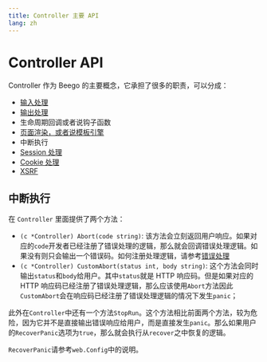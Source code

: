 ```yaml
---
title: Controller 主要 API
lang: zh
---
```


# Controller API

Controller 作为 Beego 的主要概念，它承担了很多的职责，可以分成：
- [输入处理](../input/README.md)
- [输出处理](../output/README.md)
- 生命周期回调或者说钩子函数
- [页面渲染，或者说模板引擎](../view/README.md)
- 中断执行
- [Session 处理](../../session/README.md)
- [Cookie 处理](../../cookie/README.md)
- [XSRF](./../../xsrf/README.md)

## 中断执行

在 `Controller` 里面提供了两个方法：
- `(c *Controller) Abort(code string)`: 该方法会立刻返回用户响应。如果对应的`code`开发者已经注册了错误处理的逻辑，那么就会回调错误处理逻辑。如果没有则只会输出一个错误码。如何注册处理逻辑，请参考[错误处理](../../error/README.md)
- `(c *Controller) CustomAbort(status int, body string)`: 这个方法会同时输出`status`和`body`给用户。其中`status`就是 HTTP 响应码。但是如果对应的 HTTP 响应码已经注册了错误处理逻辑，那么应该使用`Abort`方法因此`CustomAbort`会在响应码已经注册了错误处理逻辑的情况下发生`panic`；

此外在`Controller`中还有一个方法`StopRun`。这个方法相比前面两个方法，较为危险，因为它并不是直接输出错误响应给用户，而是直接发生`panic`。那么如果用户的`RecoverPanic`选项为`true`，那么就会执行从`recover`之中恢复的逻辑。

`RecoverPanic`请参考`web.Config`中的说明。


